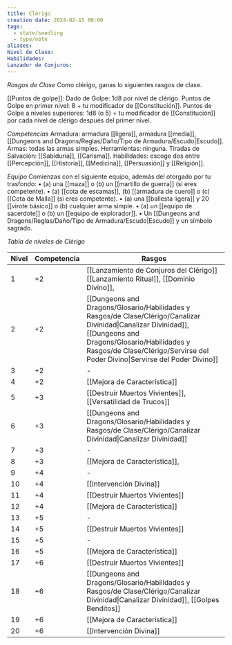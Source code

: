 ```yaml
---
title: Clérigo
creation date: 2024-02-15 00:00
tags:
  - state/seedling
  - type/note
aliases: 
Nivel de Clase: 
Habilidades: 
Lanzador de Conjuros:
---
```

*Rasgos de Clase*
Como clérigo, ganas lo siguientes rasgos de clase.

[[Puntos de golpe]]: Dado de Golpe: 1d8 por nivel de clérigo.
Puntos de Golpe en primer nivel: 8 + tu modificador de [[Constitución]].
Puntos de Golpe a niveles superiores: 1d8 (o 5) + tu modificador de [[Constitución]] por cada nivel de
clérigo después del primer nivel.

*Competencias*
Armadura: armadura [[ligera]], armadura [[media]], [[Dungeons and Dragons/Reglas/Daño/Tipo de Armadura/Escudo|Escudo]].
Armas: todas las armas simples.
Herramientas: ninguna.
Tiradas de Salvación: [[Sabiduría]], [[Carisma]].
Habilidades: escoge dos entre [[Percepción]], [[Historia]], [[Medicina]], [[Persuasión]] y [[Religión]].

*Equipo*
Comienzas con el siguiente equipo, además del otorgado por tu trasfondo:
• (a) una [[maza]] o (b) un [[martillo de guerra]] (si eres competente).
• (a) [[cota de escamas]], (b) [[armadura de cuero]] o (c) [[Cota de Malla]] (si eres competente).
• (a) una [[ballesta ligera]] y 20 [[virote básico]] o (b) cualquier arma simple.
• (a) un [[equipo de sacerdote]] o (b) un [[equipo de explorador]].
• Un [[Dungeons and Dragons/Reglas/Daño/Tipo de Armadura/Escudo|Escudo]] y un símbolo sagrado.


*Tabla de niveles de Clérigo*

| Nivel | Competencia | Rasgos |
| ---- | ---- | ---- |
| 1 | +2 | [[Lanzamiento de Conjuros del Clérigo]] [[Lanzamiento Ritual]], [[Dominio Divino]],  |
| 2 | +2 |  [[Dungeons and Dragons/Glosario/Habilidades y Rasgos/de Clase/Clérigo/Canalizar Divinidad\|Canalizar Divinidad]], [[Dungeons and Dragons/Glosario/Habilidades y Rasgos/de Clase/Clérigo/Servirse del Poder Divino\|Servirse del Poder Divino]] |
| 3 | +2 | - |
| 4 | +2 |  [[Mejora de Característica]]  |
| 5 | +3 |  [[Destruir Muertos Vivientes]], [[Versatilidad de Trucos]] |
| 6 | +3 | [[Dungeons and Dragons/Glosario/Habilidades y Rasgos/de Clase/Clérigo/Canalizar Divinidad\|Canalizar Divinidad]] |
| 7 | +3 | - |
| 8 | +3 | [[Mejora de Característica]],   |
| 9 | +4 | - |
| 10 | +4 |  [[Intervención Divina]] |
| 11 | +4 |  [[Destruir Muertos Vivientes]] |
| 12 | +4 | [[Mejora de Característica]]  |
| 13 | +5 | - |
| 14 | +5 |  [[Destruir Muertos Vivientes]] |
| 15 | +5 | - |
| 16 | +5 | [[Mejora de Característica]]  |
| 17 | +6 |  [[Destruir Muertos Vivientes]] |
| 18 | +6 | [[Dungeons and Dragons/Glosario/Habilidades y Rasgos/de Clase/Clérigo/Canalizar Divinidad\|Canalizar Divinidad]], [[Golpes Benditos]] |
| 19 | +6 | [[Mejora de Característica]]  |
| 20 | +6 |  [[Intervención Divina]] |